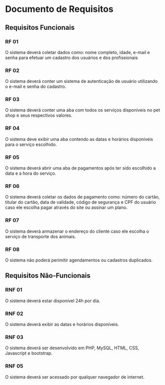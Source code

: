 # Documento de Requisitos

## Requisitos Funcionais

### RF 01

O sistema deverá coletar dados como: nome completo, idade, e-mail e senha para efetuar um cadastro dos usuários e dos profissionais

### RF 02

O sistema deverá conter um sistema de autenticação de usuário utilizando o e-mail e senha do cadastro.

### RF 03 

O sistema deverá conter uma aba com todos os serviços disponíveis no pet shop e seus respectivos valores.

### RF 04

O sistema deve exibir uma aba contendo as datas e horários disponíveis para o serviço escolhido.

### RF 05 

O sistema deverá abrir uma aba de pagamentos após ter sido escolhido a data e a hora do serviço.

### RF 06 

O sistema deverá coletar os dados de pagamento como: número do cartão, titular do cartão, data de validade, código de segurança e CPF do usuário caso ele escolha pagar através do site ou assinar um plano.

### RF 07

O sistema deverá armazenar o endereço do cliente caso ele escolha o serviço de transporte dos animais.

### RF 08

O sistema não poderá perimitir agendamentos ou cadastros duplicados.

## Requisitos Não-Funcionais

### RNF 01

O sistema deverá estar disponível 24h por dia.

### RNF 02

O sistema deverá exibir as datas e horários disponíveis.

### RNF 03 

O sistema deverá ser desenvolvido em PHP, MySQL, HTML, CSS, Javascript e bootstrap.

### RNF 05 

O sistema deverá ser acessado por qualquer navegador de internet.
